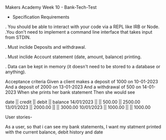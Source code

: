 Makers Academy Week 10 - Bank-Tech-Test


- Specification
Requirements

. You should be able to interact with your code via a REPL like IRB or Node. 
   .You don't need to implement a command line interface that takes input from STDIN.
   
. Must inclide Deposits and withdrawal.

. Must inclide Account statement (date, amount, balance) printing.

. Data can be kept in memory (it doesn't need to be stored to a database or anything).


Acceptance criteria
Given a client makes a deposit of 1000 on 10-01-2023
And a deposit of 2000 on 13-01-2023
And a withdrawal of 500 on 14-01-2023
When she prints her bank statement
Then she would see

date || credit || debit || balance
14/01/2023 || || 500.00 || 2500.00
13/01/2023 || 2000.00 || || 3000.00
10/01/2023 || 1000.00 || || 1000.00


User stories-

As a user, 
so that i can see my bank statements, 
I want my statment printed with the current balance, debit history and date

